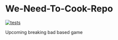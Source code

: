 # We-Need-To-Cook-Repo
[![tests](https://github.com/PunchCakee/We-Need-To-Cook/actions/workflows/python-app.yml/badge.svg)](https://github.com/PunchCakee/We-Need-To-Cook/actions/workflows/python-app.yml)

Upcoming breaking bad based game
